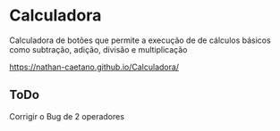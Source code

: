 # Calculadora
Calculadora de botões que permite a execução de de cálculos básicos como subtração, adição, divisão e multiplicação 

https://nathan-caetano.github.io/Calculadora/

## ToDo

Corrigir o Bug de 2 operadores
